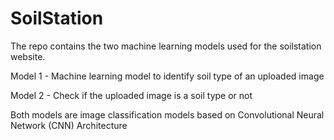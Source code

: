 # SoilStation
The repo contains the two machine learning models used for the soilstation website. 

Model 1 - Machine learning model to identify soil type of an uploaded image

Model 2 - Check if the uploaded image is a soil type or not

Both models are image classification models based on Convolutional Neural Network (CNN) Architecture 
